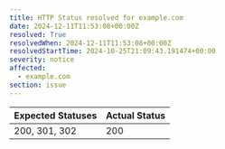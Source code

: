 ```yaml
---
title: HTTP Status resolved for example.com
date: 2024-12-11T11:53:08+00:00Z
resolved: True
resolvedWhen: 2024-12-11T11:53:08+00:00Z
resolvedStartTime: 2024-10-25T21:09:43.191474+00:00
severity: notice
affected:
  - example.com
section: issue
---
```


| Expected Statuses | Actual Status  |
|-------------------|----------------|
| 200, 301, 302 | 200 |

